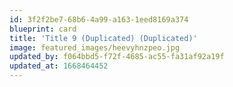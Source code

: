 ```yaml
---
id: 3f2f2be7-68b6-4a99-a163-1eed8169a374
blueprint: card
title: 'Title 9 (Duplicated) (Duplicated)'
image: featured_images/heevyhnzpeo.jpg
updated_by: f064bbd5-f72f-4685-ac55-fa31af92a19f
updated_at: 1668464452
---
```

